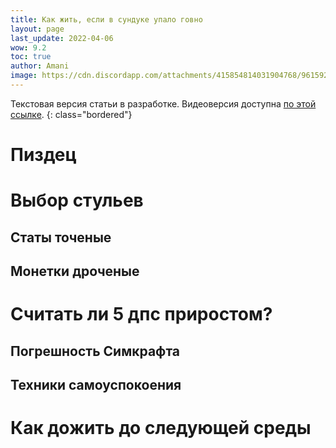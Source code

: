 ```yaml
---
title: Как жить, если в сундуке упало говно
layout: page
last_update: 2022-04-06
wow: 9.2
toc: true
author: Amani
image: https://cdn.discordapp.com/attachments/415854814031904768/961592334133362718/unknown.png
---
```


Текстовая версия статьи в разработке. Видеоверсия доступна [по этой ссылке](https://youtu.be/dQw4w9WgXcQ).
{: class="bordered"}

# Пиздец

# Выбор стульев

## Статы точеные

## Монетки дроченые

# Считать ли 5 дпс приростом?

## Погрешность Симкрафта

## Техники самоуспокоения

# Как дожить до следующей среды
